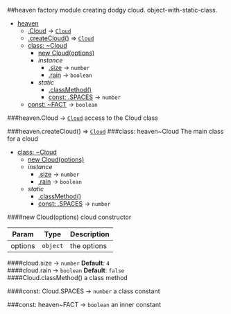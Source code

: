 <a name="module_heaven"></a>
##heaven
factory module creating dodgy cloud. object-with-static-class.


* [heaven](#module_heaven)
  * [.Cloud](#module_heaven.Cloud) → <code>[Cloud](#module_heaven..Cloud)</code>
  * [.createCloud()](#module_heaven.createCloud) ⇒ <code>[Cloud](#module_heaven..Cloud)</code>
  * [class: ~Cloud](#module_heaven..Cloud)
    * [new Cloud(options)](#new_module_heaven..Cloud_new)
    * _instance_
      * [.size](#module_heaven..Cloud#size) → <code>number</code>
      * [.rain](#module_heaven..Cloud#rain) → <code>boolean</code>
    * _static_
      * [.classMethod()](#module_heaven..Cloud.classMethod)
      * [const: .SPACES](#module_heaven..Cloud.SPACES) → <code>number</code>
  * [const: ~FACT](#module_heaven..FACT) → <code>boolean</code>

<a name="module_heaven.Cloud"></a>
###heaven.Cloud → <code>[Cloud](#module_heaven..Cloud)</code>
access to the Cloud class

<a name="module_heaven.createCloud"></a>
###heaven.createCloud() ⇒ <code>[Cloud](#module_heaven..Cloud)</code>
<a name="module_heaven..Cloud"></a>
###class: heaven~Cloud
The main class for a cloud


* [class: ~Cloud](#module_heaven..Cloud)
  * [new Cloud(options)](#new_module_heaven..Cloud_new)
  * _instance_
    * [.size](#module_heaven..Cloud#size) → <code>number</code>
    * [.rain](#module_heaven..Cloud#rain) → <code>boolean</code>
  * _static_
    * [.classMethod()](#module_heaven..Cloud.classMethod)
    * [const: .SPACES](#module_heaven..Cloud.SPACES) → <code>number</code>

<a name="new_module_heaven..Cloud_new"></a>
####new Cloud(options)
cloud constructor

| Param | Type | Description |
| ----- | ---- | ----------- |
| options | <code>object</code> | the options |

<a name="module_heaven..Cloud#size"></a>
####cloud.size → <code>number</code>
**Default**: `4`  
<a name="module_heaven..Cloud#rain"></a>
####cloud.rain → <code>boolean</code>
**Default**: `false`  
<a name="module_heaven..Cloud.classMethod"></a>
####Cloud.classMethod()
a class method

<a name="module_heaven..Cloud.SPACES"></a>
####const: Cloud.SPACES → <code>number</code>
a class constant

<a name="module_heaven..FACT"></a>
###const: heaven~FACT → <code>boolean</code>
an inner constant

